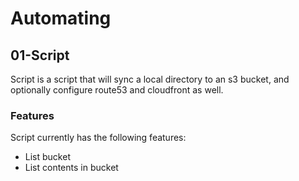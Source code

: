 # Automating 


## 01-Script

Script is a script that will sync a local directory to an s3 bucket, and optionally configure route53 and cloudfront as well.

### Features 

Script currently has the following features:

- List bucket 
- List contents in bucket 
